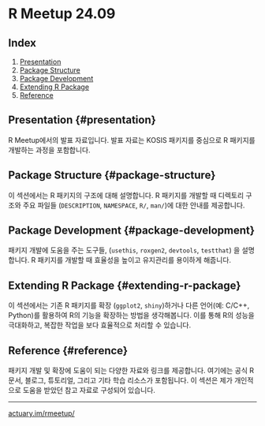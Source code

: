 # R Meetup 24.09

## Index

1.  [Presentation](#presentation)
2.  [Package Structure](#package-structure)
3.  [Package Development](#package-development)
4.  [Extending R Package](#extending-r-package)
5.  [Reference](#reference)

## Presentation {#presentation}

R Meetup에서의 발표 자료입니다. 발표 자료는 KOSIS 패키지를 중심으로 R 패키지를 개발하는 과정을 포함합니다.

## Package Structure {#package-structure}

이 섹션에서는 R 패키지의 구조에 대해 설명합니다. R 패키지를 개발할 때 디렉토리 구조와 주요 파일들 (`DESCRIPTION`, `NAMESPACE`, `R/`, `man/`)에 대한 안내를 제공합니다.

## Package Development {#package-development}

패키지 개발에 도움을 주는 도구들, (`usethis`, `roxgen2`, `devtools`, `testthat`) 을 설명합니다. R 패키지를 개발할 때 효율성을 높이고 유지관리를 용이하게 해줍니다.

## Extending R Package {#extending-r-package}

이 섹션에서는 기존 R 패키지를 확장 (`ggplot2`, `shiny`)하거나 다른 언어(예: C/C++, Python)를 활용하여 R의 기능을 확장하는 방법을 생각해봅니다. 이를 통해 R의 성능을 극대화하고, 복잡한 작업을 보다 효율적으로 처리할 수 있습니다.

## Reference {#reference}

패키지 개발 및 확장에 도움이 되는 다양한 자료와 링크를 제공합니다. 여기에는 공식 R 문서, 블로그, 튜토리얼, 그리고 기타 학습 리소스가 포함됩니다. 이 섹션은 제가 개인적으로 도움을 받았던 참고 자료로 구성되어 있습니다.

------------------------------------------------------------------------

<a href="https://actuary.im/rmeetup/" target="_blank" rel="noopener noreferrer">actuary.im/rmeetup/</a>
